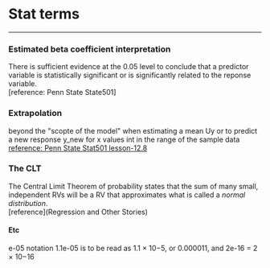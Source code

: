 # Stat terms
---------------  

### Estimated beta coefficient interpretation  
There is sufficient evidence at the 0.05 level to conclude that a predictor variable is statistically significant or is significantly related to the reponse variable.   
[reference: Penn State State501]

### Extrapolation  
beyond the "scopte of the model" when estimating a mean Uy or to predict a new response y_new for x values int in the range of the sample data  
[reference: Penn State Stat501 lesson-12.8](https://online.stat.psu.edu/stat501/lesson/12/12.8)


### The CLT
The Central Limit Theorem of probability states that the sum of many small, independent RVs will be a RV that approximates what is called a *normal distribution*.  
[reference](Regression and Other Stories)


#### Etc
e-05 notation
1.1e-05 is to be read as 1.1 × 10−5, or 0.000011, and 2e-16 = 2 × 10−16
